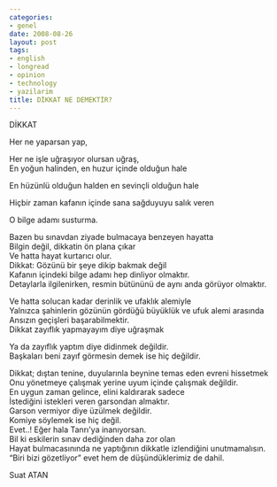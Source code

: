 ```yaml
---
categories:
- genel
date: 2008-08-26
layout: post
tags:
- english
- longread
- opinion
- technology
- yazilarim
title: DİKKAT NE DEMEKTİR?
---
```


DİKKAT

  

Her ne yaparsan yap,

  
  

Her ne işle uğraşıyor olursan uğraş,  
En yoğun halinden, en huzur içinde olduğun hale  

En hüzünlü olduğun halden en sevinçli olduğun hale

  

Hiçbir zaman kafanın içinde sana sağduyuyu salık veren

  

O bilge adamı susturma.

  
  

Bazen bu sınavdan ziyade bulmacaya benzeyen hayatta  
Bilgin değil, dikkatin ön plana çıkar  
Ve hatta hayat kurtarıcı olur.  
Dikkat: Gözünü bir şeye dikip bakmak değil  
Kafanın içindeki bilge adamı hep dinliyor olmaktır.  
Detaylarla ilgilenirken, resmin bütününü de aynı anda görüyor olmaktır.  
  

Ve hatta solucan kadar derinlik ve ufaklık alemiyle  
Yalnızca şahinlerin gözünün gördüğü büyüklük ve ufuk alemi arasında  
Ansızın geçişleri başarabilmektir.  
Dikkat zayıflık yapmayayım diye uğraşmak  
  

Ya da zayıflık yaptım diye didinmek değildir.  
Başkaları beni zayıf görmesin demek ise hiç değildir.  
  

Dikkat; dıştan tenine, duyularınla beynine temas eden evreni hissetmek  
Onu yönetmeye çalışmak yerine uyum içinde çalışmak değildir.  
En uygun zaman gelince, elini kaldırarak sadece  
İstediğini istekleri veren garsondan almaktır.  
Garson vermiyor diye üzülmek değildir.  
Komiye söylemek ise hiç değil.  
Evet..! Eğer hala Tanrı'ya inanıyorsan.  
Bil ki eskilerin sınav dediğinden daha zor olan  
Hayat bulmacasınında ne yaptığının dikkatle izlendiğini unutmamalısın.  
“Biri bizi gözetliyor” evet hem de düşündüklerimiz de dahil.  

Suat ATAN
